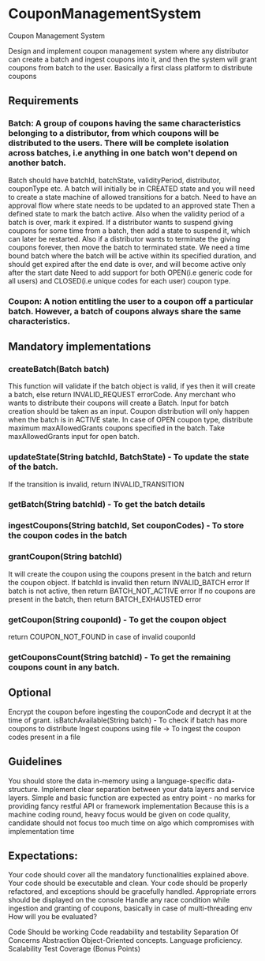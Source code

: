 # CouponManagementSystem
Coupon Management System

Design and implement coupon management system where any distributor can create a batch and ingest coupons into it, and then the system will grant coupons from batch to the user. Basically a first class platform to distribute coupons

## Requirements
### Batch: A group of coupons having the same characteristics belonging to a distributor, from which coupons will be distributed to the users. There will be complete isolation across batches, i.e anything in one batch won't depend on another batch.

Batch should have batchId, batchState, validityPeriod, distributor, couponType etc.
A batch will initially be in CREATED state and you will need to create a state machine of allowed transitions for a batch.
Need to have an approval flow where state needs to be updated to an approved state
Then a defined state to mark the batch active.
Also when the validity period of a batch is over, mark it expired.
If a distributor wants to suspend giving coupons for some time from a batch, then add a state to suspend it, which can later be restarted.
Also if a distributor wants to terminate the giving coupons forever, then move the batch to terminated state.
We need a time bound batch where the batch will be active within its specified duration, and should get expired after the end date is over, and will become active only after the start date
Need to add support for both OPEN(i.e generic code for all users) and CLOSED(i.e unique codes for each user) coupon type.
### Coupon: A notion entitling the user to a coupon off a particular batch. However, a batch of coupons always share the same characteristics.

## Mandatory implementations

### createBatch(Batch batch)
This function will validate if the batch object is valid, if yes then it will create a batch, else return INVALID_REQUEST errorCode.
Any merchant who wants to distribute their coupons will create a Batch. Input for batch creation should be taken as an input.
Coupon distribution will only happen when the batch is in ACTIVE state.
In case of OPEN coupon type, distribute maximum maxAllowedGrants coupons specified in the batch. Take maxAllowedGrants input for open batch.

### updateState(String batchId, BatchState) - To update the state of the batch.
If the transition is invalid, return INVALID_TRANSITION

### getBatch(String batchId) - To get the batch details

### ingestCoupons(String batchId, Set couponCodes) - To store the coupon codes in the batch

### grantCoupon(String batchId)
It will create the coupon using the coupons present in the batch and return the coupon object.
If batchId is invalid then return INVALID_BATCH error
If batch is not active, then return BATCH_NOT_ACTIVE error
If no coupons are present in the batch, then return BATCH_EXHAUSTED error

### getCoupon(String couponId) - To get the coupon object
return COUPON_NOT_FOUND in case of invalid couponId

### getCouponsCount(String batchId) - To get the remaining coupons count in any batch.

## Optional
Encrypt the coupon before ingesting the couponCode and decrypt it at the time of grant.
isBatchAvailable(String batch) - To check if batch has more coupons to distribute
Ingest coupons using file -> To ingest the coupon codes present in a file

## Guidelines

You should store the data in-memory using a language-specific data-structure.
Implement clear separation between your data layers and service layers.
Simple and basic function are expected as entry point - no marks for providing fancy restful API or framework implementation
Because this is a machine coding round, heavy focus would be given on code quality, candidate should not focus too much time on algo which compromises with implementation time

## Expectations:

Your code should cover all the mandatory functionalities explained above.
Your code should be executable and clean.
Your code should be properly refactored, and exceptions should be gracefully handled.
Appropriate errors should be displayed on the console
Handle any race condition while ingestion and granting of coupons, basically in case of multi-threading env
How will you be evaluated?

Code Should be working
Code readability and testability
Separation Of Concerns
Abstraction
Object-Oriented concepts.
Language proficiency.
Scalability
Test Coverage (Bonus Points)
